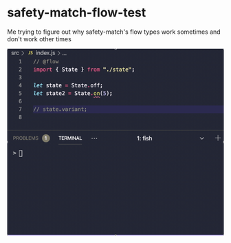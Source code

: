 # safety-match-flow-test

Me trying to figure out why safety-match's flow types work sometimes and don't work other times

![GIF showing that commenting and uncommenting line 7 of index.js can make a seemingly unrelated error appear and disappear](./helpme.gif)

